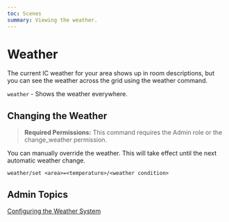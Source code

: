 ```yaml
---
toc: Scenes
summary: Viewing the weather.
---
```

# Weather

The current IC weather for your area shows up in room descriptions, but you can see the weather across the grid using the weather command.

`weather` - Shows the weather everywhere.

## Changing the Weather

> **Required Permissions:** This command requires the Admin role or the change_weather permission.

You can manually override the weather.  This will take effect until the next automatic weather change.

`weather/set <area>=<temperature>/<weather condition>`

## Admin Topics

[Configuring the Weather System](/help/weather/config)